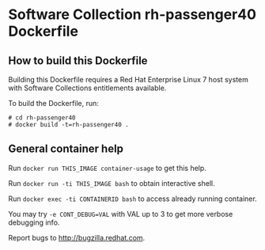 Software Collection rh-passenger40 Dockerfile
=============================================

How to build this Dockerfile
----------------------------

Building this Dockerfile requires a Red Hat Enterprise Linux 7 host
system with Software Collections entitlements available.

To build the Dockerfile, run:

```
# cd rh-passenger40
# docker build -t=rh-passenger40 .
```

General container help
----------------------

Run `docker run THIS_IMAGE container-usage` to get this help.

Run `docker run -ti THIS_IMAGE bash` to obtain interactive shell.

Run `docker exec -ti CONTAINERID bash` to access already running container.

You may try `-e CONT_DEBUG=VAL` with VAL up to 3 to get more verbose debugging
info.


Report bugs to <http://bugzilla.redhat.com>.




